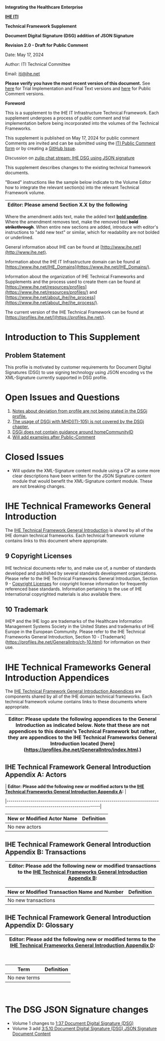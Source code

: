 
**Integrating the Healthcare Enterprise**

**[IHE ITI](https://profiles.ihe.net/ITI)**

**Technical Framework Supplement**

**Document Digital Signature (DSG) addition of JSON Signature**

**Revision 2.0 - Draft for Public Comment**

Date: May 17, 2024

Author: ITI Technical Committee

Email: iti@ihe.net

**Please verify you have the most recent version of this document.** See [here](http://profiles.ihe.net/ITI) for Trial Implementation and Final Text versions and [here](https://profiles.ihe.net/ITI/#1.3) for Public Comment versions.

**Foreword**

This is a supplement to the IHE IT Infrastructure Technical Framework. Each supplement undergoes a process of public comment and trial implementation before being incorporated into the volumes of the Technical Frameworks.

This supplement is published on May 17, 2024 for public comment Comments are invited and can be submitted using the [ITI Public Comment form](http://www.ihe.net/ITI_Public_Comments/) or by creating a [GitHub Issue](https://github.com/IHE/ITI.DSGj/issues/new?assignees=&labels=&template=public-comment-issue-template.md&title=).

Discussion on [zulip chat stream: IHE DSG using JSON signature](https://chat.fhir.org/#narrow/stream/179223-ihe/topic/IHE-DSG.20using.20JSON.20Signature)

This supplement describes changes to the existing technical framework documents.

"Boxed" instructions like the sample below indicate to the Volume Editor how to integrate the relevant section(s) into the relevant Technical Framework volume.

| **Editor: Please amend Section X.X by the following** |
|------------------------------------------------------|

Where the amendment adds text, make the added text **<ins>bold underline</ins>**. Where the amendment removes text, make the removed text **~~bold strikethrough~~**. When entire new sections are added, introduce with editor's instructions to "add new text" or similar, which for readability are not bolded or underlined.

General information about IHE can be found at [http://www.ihe.net](http://www.ihe.net).

Information about the IHE IT Infrastructure domain can be found at [https://www.ihe.net/IHE_Domains](https://www.ihe.net/IHE_Domains/).

Information about the organization of IHE Technical Frameworks and Supplements and the process used to create them can be found at [https://www.ihe.net/resources/profiles](https://www.ihe.net/resources/profiles/) and [https://www.ihe.net/about_ihe/ihe_process](https://www.ihe.net/about_ihe/ihe_process/).

The current version of the IHE Technical Framework can be found at [https://profiles.ihe.net/](https://profiles.ihe.net/).

# Introduction to This Supplement

## Problem Statement

This profile is motivated by customer requirements for Document Digital Signatures (DSG) to use signing technology using JSON encoding vs the XML-Signature currently supported in DSG profile.

# Open Issues and Questions

1. [Notes about deviation from profile are not being stated in the DSGj profile.](https://github.com/IHE/ITI.DSGj/issues/13)
2. [The usage of DSGj with MHD(ITI-105) is not covered by the DSGj chapter.](https://github.com/IHE/ITI.DSGj/issues/14)
3. [DSGj does not contain guidance around homeCommunityID](https://github.com/IHE/ITI.DSGj/issues/15)
4. [Will add examples after Public-Comment](https://github.com/IHE/ITI.DSGj/issues/19) 

# Closed Issues

- Will update the XML-Signature content module using a CP as some more clear descriptions have been written for the JSON Signature content module that would benefit the XML-Signature content module. These are not breaking changes.

# IHE Technical Frameworks General Introduction
The [IHE Technical Framework General Introduction](https://profiles.ihe.net/GeneralIntro/) is shared by all of the IHE domain technical frameworks. Each technical framework volume contains links to this document where appropriate.

## 9 Copyright Licenses
IHE technical documents refer to, and make use of, a number of standards developed and published by several standards development organizations. Please refer to the IHE Technical Frameworks General Introduction, Section 9 - [Copyright Licenses](https://profiles.ihe.net/GeneralIntro/ch-9.html) for copyright license information for frequently referenced base standards. Information pertaining to the use of IHE International copyrighted materials is also available there.

## 10 Trademark
IHE® and the IHE logo are trademarks of the Healthcare Information Management Systems Society in the United States and trademarks of IHE Europe in the European Community. Please refer to the IHE Technical Frameworks General Introduction, Section 10 - [Trademark] (https://profiles.ihe.net/GeneralIntro/ch-10.html) for information on their use.

# IHE Technical Frameworks General Introduction Appendices
The [IHE Technical Framework General Introduction Appendices](https://profiles.ihe.net/GeneralIntro/) are components shared by all of the IHE domain technical frameworks. Each technical framework volume contains links to these documents where appropriate. 

| **Editor: Please update the following appendices to the General Introduction as indicated below. Note that these are not appendices to this domain's Technical Framework but rather, they are appendices to the IHE Technical Frameworks General Introduction located [here] (https://profiles.ihe.net/GeneralIntro/index.html.)**
|--------------------------------------------------------------------------------------------------------------------------------------------------------------------------------------|

## IHE Technical Framework General Introduction Appendix A: Actors

| **Editor: Please add the following new or modified actors to the [IHE Technical Frameworks General Introduction Appendix A](https://profiles.ihe.net/GeneralIntro/ch-A.html):** |

|-----------------------------------------------------------------------------------------------------------------------------|

| New or Modified Actor Name                                   | Definition                                                                          |
|-----------------------------------------------|----------------------------------------------------------------------------------------------------|
| No new actors          |                                                              |

## IHE Technical Framework General Introduction Appendix B: Transactions

| **Editor: Please add the following new or modified transactions to the [IHE Technical Frameworks General Introduction Appendix B](https://profiles.ihe.net/GeneralIntro/ch-B.html):** |
|-----------------------------------------------------------------------------------------------------------------------------|

|New or Modified Transaction Name and Number                                   | Definition                                                          |
|-----------------------------------------------|----------------------------------------------------------------------------------------------------|
| No new transactions                           |                                                                                                    |

## IHE Technical Framework General Introduction Appendix D: Glossary

| **Editor: Please add the following new or modified terms to the [IHE Technical Frameworks General Introduction Appendix D](https://profiles.ihe.net/GeneralIntro/ch-D.html):** |
|-----------------------------------------------------------------------------------------------------------------------------|

&nbsp;  

| Term                                   | Definition                                                                                         |
|-----------------------------------------------|----------------------------------------------------------------------------------------------------|
| No new terms          |                                                              |

&nbsp;

# The DSG JSON Signature changes

- Volume 1 changes to [1:37 Document Digital Signature (DSG)](./Volume1/ch-37.html)
- Volume 3 add [3:5.10 Document Digital Signature (DSG) JSON Signature Document Content](./Volume3/ch-5.10.html)
